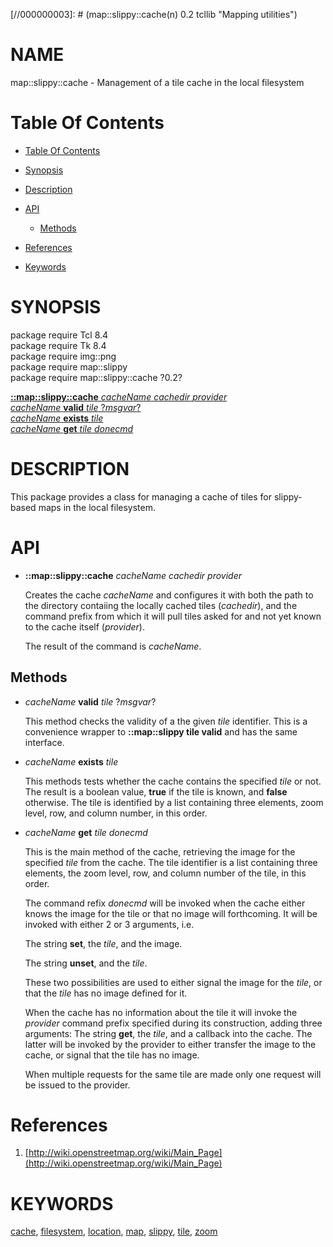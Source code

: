 
[//000000001]: # (map::slippy::cache - Mapping utilities)
[//000000002]: # (Generated from file 'map_slippy_cache.man' by tcllib/doctools with format 'markdown')
[//000000003]: # (map::slippy::cache(n) 0.2 tcllib "Mapping utilities")

# NAME

map::slippy::cache - Management of a tile cache in the local filesystem

# <a name='toc'></a>Table Of Contents

  -  [Table Of Contents](#toc)

  -  [Synopsis](#synopsis)

  -  [Description](#section1)

  -  [API](#section2)

      -  [Methods](#subsection1)

  -  [References](#section3)

  -  [Keywords](#keywords)

# <a name='synopsis'></a>SYNOPSIS

package require Tcl 8.4  
package require Tk 8.4  
package require img::png  
package require map::slippy  
package require map::slippy::cache ?0.2?  

[__::map::slippy::cache__ *cacheName* *cachedir* *provider*](#1)  
[*cacheName* __valid__ *tile* ?*msgvar*?](#2)  
[*cacheName* __exists__ *tile*](#3)  
[*cacheName* __get__ *tile* *donecmd*](#4)  

# <a name='description'></a>DESCRIPTION

This package provides a class for managing a cache of tiles for slippy-based
maps in the local filesystem.

# <a name='section2'></a>API

  - <a name='1'></a>__::map::slippy::cache__ *cacheName* *cachedir* *provider*

    Creates the cache *cacheName* and configures it with both the path to the
    directory contaiing the locally cached tiles (*cachedir*), and the command
    prefix from which it will pull tiles asked for and not yet known to the
    cache itself (*provider*).

    The result of the command is *cacheName*.

## <a name='subsection1'></a>Methods

  - <a name='2'></a>*cacheName* __valid__ *tile* ?*msgvar*?

    This method checks the validity of a the given *tile* identifier. This is a
    convenience wrapper to __::map::slippy tile valid__ and has the same
    interface.

  - <a name='3'></a>*cacheName* __exists__ *tile*

    This methods tests whether the cache contains the specified *tile* or not.
    The result is a boolean value, __true__ if the tile is known, and __false__
    otherwise. The tile is identified by a list containing three elements, zoom
    level, row, and column number, in this order.

  - <a name='4'></a>*cacheName* __get__ *tile* *donecmd*

    This is the main method of the cache, retrieving the image for the specified
    *tile* from the cache. The tile identifier is a list containing three
    elements, the zoom level, row, and column number of the tile, in this order.

    The command refix *donecmd* will be invoked when the cache either knows the
    image for the tile or that no image will forthcoming. It will be invoked
    with either 2 or 3 arguments, i.e.

    The string __set__, the *tile*, and the image.

    The string __unset__, and the *tile*.

    These two possibilities are used to either signal the image for the *tile*,
    or that the *tile* has no image defined for it.

    When the cache has no information about the tile it will invoke the
    *provider* command prefix specified during its construction, adding three
    arguments: The string __get__, the *tile*, and a callback into the cache.
    The latter will be invoked by the provider to either transfer the image to
    the cache, or signal that the tile has no image.

    When multiple requests for the same tile are made only one request will be
    issued to the provider.

# <a name='section3'></a>References

  1. [http://wiki.openstreetmap.org/wiki/Main_Page](http://wiki.openstreetmap.org/wiki/Main_Page)

# <a name='keywords'></a>KEYWORDS

[cache](../../../../index.md#cache),
[filesystem](../../../../index.md#filesystem),
[location](../../../../index.md#location), [map](../../../../index.md#map),
[slippy](../../../../index.md#slippy), [tile](../../../../index.md#tile),
[zoom](../../../../index.md#zoom)
